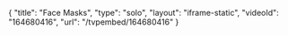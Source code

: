 {
    "title": "Face Masks",
    "type": "solo",
    "layout": "iframe-static",
    "videoId": "164680416",
    "url": "\/tvpembed\/164680416"
}